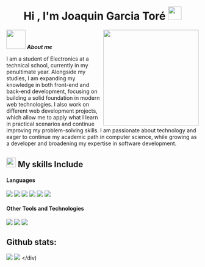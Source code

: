 <h1 align="center"><b>Hi , I'm Joaquin Garcia Toré </b><img src="https://media.giphy.com/media/hvRJCLFzcasrR4ia7z/giphy.gif" width="35"></h1>

<picture> <img align="right" src="https://github.com/7oSkaaa/7oSkaaa/blob/main/Images/Right_Side.gif?raw=true" width = 250px></picture>


<img src="https://media.tenor.com/NeJfHqkmdMIAAAAj/tux-linux-penguin.gif" width="50px"/> ***About me***


<p> I am a student of Electronics at a technical school, currently in my penultimate year. Alongside my studies, I am expanding my knowledge in both front-end and back-end development, focusing on building a solid foundation in modern web technologies. I also work on different web development projects, which allow me to apply what I learn in practical scenarios and continue improving my problem-solving skills. I am passionate about technology and eager to continue my academic path in computer science, while growing as a developer and broadening my expertise in software development.</p> 


## <img src="https://media2.giphy.com/media/QssGEmpkyEOhBCb7e1/giphy.gif?cid=ecf05e47a0n3gi1bfqntqmob8g9aid1oyj2wr3ds3mg700bl&rid=giphy.gif" width ="25"><b> My skills Include </b>

<h4> Languages </h4>
<span>
   <img src="https://img.shields.io/badge/HTML5-E34F26?style=for-the-badge&logo=html5&logoColor=white">
   <img src="https://img.shields.io/badge/CSS3-1572B6?style=for-the-badge&logo=css3&logoColor=white">
   <img src="https://img.shields.io/badge/php-%23777BB4.svg?style=for-the-badge&logo=php&logoColor=white">
   <img src="https://img.shields.io/badge/laravel-%23FF2D20.svg?style=for-the-badge&logo=laravel&logoColor=white">
   <img src="https://img.shields.io/badge/C-00599C?style=for-the-badge&logo=c&logoColor=white">
   <img src= "https://img.shields.io/badge/-Arduino-00979D?style=for-the-badge&logo=Arduino&logoColor=white">
 

</span>

<h4> Other Tools and Technologies </h4>
<span>
  <img src="https://img.shields.io/badge/Linux-FCC624?style=for-the-badge&logo=linux&logoColor=black">
  <img src="https://img.shields.io/badge/github-%23121011.svg?style=for-the-badge&logo=github&logoColor=white">
  <img src= "https://img.shields.io/badge/sqlite-%2307405e.svg?style=for-the-badge&logo=sqlite&logoColor=white">
 
</span>

<h2>Github stats:</h2> 

[![](https://github-readme-stats.vercel.app/api?username=JoaquinGarciaTore&show_icons=true&theme=tokyonight&hide_border=true&locale=en)](https://github.com/JoaquinGarciaTore)
[![](https://github-readme-streak-stats.herokuapp.com/?user=JoaquinGarciaTore&theme=material-palenight)](https://github.com/JoaquinGarciaTore)
</div)

<p align="center">
<!--
**JoaquinGarciaTore/JoaquinGarciaTore** is a ✨ _special_ ✨ repository because its `README.md` (this file) appears on your GitHub profile.

Here are some ideas to get you started:

- 🔭 I’m currently working on ...
- 🌱 I’m currently learning ...
- 👯 I’m looking to collaborate on ...
- 🤔 I’m looking for help with ...
- 💬 Ask me about ...
- 📫 How to reach me: ...
- 😄 Pronouns: ...
- ⚡ Fun fact: ...
-->
